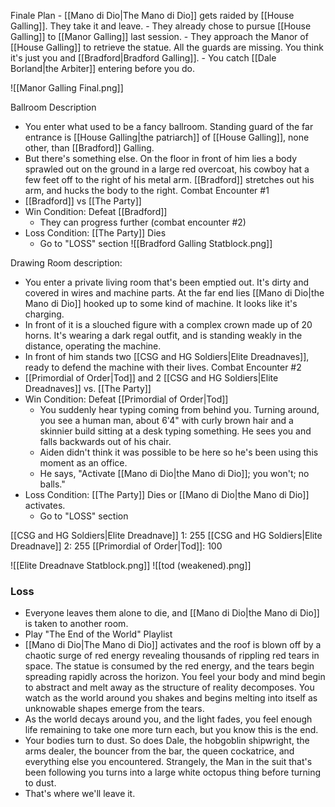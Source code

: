 Finale Plan
	- [[Mano di Dio|The Mano di Dio]] gets raided by [[House Galling]]. They take it and leave. 
	- They already chose to pursue [[House Galling]] to [[Manor Galling]] last session.
	- They approach the Manor of [[House Galling]] to retrieve the statue. All the guards are missing. You think it's just you and [[Bradford|Bradford Galling]].
	- You catch [[Dale Borland|the Arbiter]] entering before you do.


![[Manor Galling Final.png]]

Ballroom Description
- You enter what used to be a fancy ballroom. Standing guard of the far entrance is [[House Galling|the patriarch]] of [[House Galling]], none other, than [[Bradford]] Galling.
- But there's something else. On the floor in front of him lies a body sprawled out on the ground in a large red overcoat, his cowboy hat a few feet off to the right of his metal arm. [[Bradford]] stretches out his arm, and hucks the body to the right. 
Combat Encounter #1
- [[Bradford]] vs [[The Party]]
- Win Condition: Defeat [[Bradford]]
	- They can progress further (combat encounter #2)
- Loss Condition: [[The Party]] Dies
	- Go to "LOSS" section
![[Bradford Galling Statblock.png]]

Drawing Room description:
- You enter a private living room that's been emptied out. It's dirty and covered in wires and machine parts. At the far end lies [[Mano di Dio|the Mano di Dio]] hooked up to some kind of machine. It looks like it's charging.
- In front of it is a slouched figure with a complex crown made up of 20 horns. It's wearing a dark regal outfit, and is standing weakly in the distance, operating the machine.
- In front of him stands two [[CSG and HG Soldiers|Elite Dreadnaves]], ready to defend the machine with their lives. 
Combat Encounter #2
- [[Primordial of Order|Tod]] and 2 [[CSG and HG Soldiers|Elite Dreadnaves]] vs. [[The Party]]
- Win Condition: Defeat [[Primordial of Order|Tod]]
	- You suddenly hear typing coming from behind you. Turning around, you see a human man, about 6'4" with curly brown hair and a skinnier build sitting at a desk typing something. He sees you and falls backwards out of his chair. 
	- Aiden didn't think it was possible to be here so he's been using this moment as an office. 
	- He says, "Activate [[Mano di Dio|the Mano di Dio]]; you won't; no balls."
- Loss Condition: [[The Party]] Dies or [[Mano di Dio|the Mano di Dio]] activates.
	- Go to "LOSS" section

[[CSG and HG Soldiers|Elite Dreadnave]] 1: 255
[[CSG and HG Soldiers|Elite Dreadnave]] 2: 255
[[Primordial of Order|Tod]]: 100

![[Elite Dreadnave Statblock.png]]
![[tod (weakened).png]]
### Loss
- Everyone leaves them alone to die, and [[Mano di Dio|the Mano di Dio]] is taken to another room.
- Play "The End of the World" Playlist
- [[Mano di Dio|The Mano di Dio]] activates and the roof is blown off by a chaotic surge of red energy revealing thousands of rippling red tears in space. The statue is consumed by the red energy, and the tears begin spreading rapidly across the horizon. You feel your body and mind begin to abstract and melt away as the structure of reality decomposes. You watch as the world around you shakes and begins melting into itself as unknowable shapes emerge from the tears.
- As the world decays around you, and the light fades, you feel enough life remaining to take one more turn each, but you know this is the end.
- Your bodies turn to dust. So does Dale, the hobgoblin shipwright, the arms dealer, the bouncer from the bar, the queen cockatrice, and everything else you encountered. Strangely, the Man in the suit that's been following you turns into a large white octopus thing before turning to dust. 
- That's where we'll leave it.